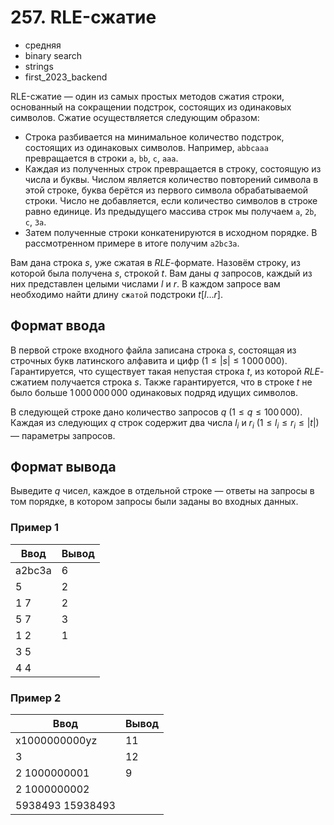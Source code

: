 # 257. RLE-сжатие

- средняя
- binary search
- strings
- first\_2023\_backend

RLE-сжатие — один из самых простых методов сжатия строки, основанный на сокращении подстрок, состоящих из одинаковых символов. Сжатие осуществляется следующим образом:

- Строка разбивается на минимальное количество подстрок, состоящих из одинаковых символов. Например, `abbcaaa` превращается в строки `a`, `bb`, `c`, `aaa`.
- Каждая из полученных строк превращается в строку, состоящую из числа и буквы. Числом является количество повторений символа в этой строке, буква берётся из первого символа обрабатываемой строки. Число не добавляется, если количество символов в строке равно единице. Из предыдущего массива строк мы получаем `a`, `2b`, `c`, `3a`.
- Затем полученные строки конкатенируются в исходном порядке. В рассмотренном примере в итоге получим `a2bc3a`.

Вам дана строка $s$, уже сжатая в $RLE$-формате. Назовём строку, из которой была получена $s$, строкой $t$. Вам даны $q$ запросов, каждый из них представлен целыми числами $l$ и $r$. В каждом запросе вам необходимо найти длину `сжатой` подстроки $t[l \ldots r]$.

## Формат ввода

В первой строке входного файла записана строка $s$, состоящая из строчных букв латинского алфавита и цифр $(1 \le |s| \le 1\,000\,000)$. Гарантируется, что существует такая непустая строка $t$, из которой $RLE$-сжатием получается строка $s$. Также гарантируется, что в строке $t$ не было больше $1\,000\,000\,000$ одинаковых подряд идущих символов.

В следующей строке дано количество запросов $q$ $(1 \le q \le 100\,000)$. Каждая из следующих $q$ строк содержит два числа $l_i$ и $r_i$ $(1 \le l_i \le r_i \le |t|)$ — параметры запросов.

## Формат вывода

Выведите $q$ чисел, каждое в отдельной строке — ответы на запросы в том порядке, в котором запросы были заданы во входных данных.

### Пример 1

Ввод   | Вывод
-------|------
a2bc3a | 6
5      | 2
1 7    | 2
5 7    | 3
1 2    | 1
3 5    |
4 4    |

### Пример 2

Ввод             | Вывод
-----------------|------
x1000000000yz    | 11
3                | 12
2 1000000001     | 9
2 1000000002     |
5938493 15938493 |
